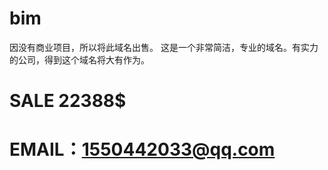 # bim
因没有商业项目，所以将此域名出售。
这是一个非常简洁，专业的域名。有实力的公司，得到这个域名将大有作为。

# SALE 22388$

# EMAIL：1550442033@qq.com
